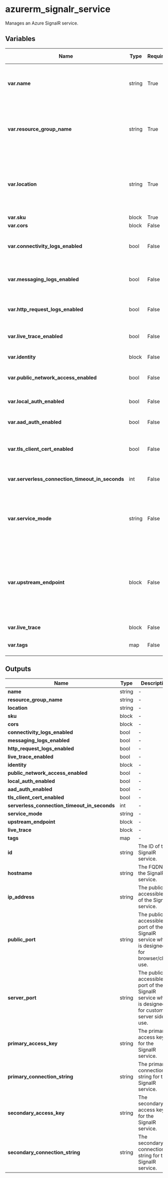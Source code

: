 # azurerm_signalr_service

Manages an Azure SignalR service.

## Variables

| Name | Type | Required? |  Default  |  possible values |  Description |
| ---- | ---- | --------- |  ----------- | ----------- | ----------- |
| **var.name** | string | True | -  |  -  |  The name of the SignalR service. Changing this forces a new resource to be created. | 
| **var.resource_group_name** | string | True | -  |  -  |  The name of the resource group in which to create the SignalR service. Changing this forces a new resource to be created. | 
| **var.location** | string | True | -  |  -  |  Specifies the supported Azure location where the SignalR service exists. Changing this forces a new resource to be created. | 
| **var.sku** | block | True | -  |  -  |  A `sku` block. | 
| **var.cors** | block | False | -  |  -  |  A `cors` block. | 
| **var.connectivity_logs_enabled** | bool | False | `False`  |  -  |  Specifies if Connectivity Logs are enabled or not. Defaults to `false`. | 
| **var.messaging_logs_enabled** | bool | False | `False`  |  -  |  Specifies if Messaging Logs are enabled or not. Defaults to `false`. | 
| **var.http_request_logs_enabled** | bool | False | `False`  |  -  |  Specifies if Http Request Logs are enabled or not. Defaults to `false`. | 
| **var.live_trace_enabled** | bool | False | `False`  |  -  |  Specifies if Live Trace is enabled or not. Defaults to `false`. | 
| **var.identity** | block | False | -  |  -  |  An `identity` block. | 
| **var.public_network_access_enabled** | bool | False | `True`  |  -  |  Whether to enable public network access? Defaults to `true`. | 
| **var.local_auth_enabled** | bool | False | `True`  |  -  |  Whether to enable local auth? Defaults to `true`. | 
| **var.aad_auth_enabled** | bool | False | `True`  |  -  |  Whether to enable AAD auth? Defaults to `true`. | 
| **var.tls_client_cert_enabled** | bool | False | `False`  |  -  |  Whether to request client certificate during TLS handshake? Defaults to `false`. | 
| **var.serverless_connection_timeout_in_seconds** | int | False | `30`  |  -  |  Specifies the client connection timeout. Defaults to `30`. | 
| **var.service_mode** | string | False | `Default`  |  `Classic`, `Default`, `Serverless`  |  Specifies the service mode. Possible values are `Classic`, `Default` and `Serverless`. Defaults to `Default`. | 
| **var.upstream_endpoint** | block | False | -  |  -  |  An `upstream_endpoint` block. Using this block requires the SignalR service to be Serverless. When creating multiple blocks they will be processed in the order they are defined in. | 
| **var.live_trace** | block | False | -  |  -  |  A `live_trace` block. | 
| **var.tags** | map | False | -  |  -  |  A mapping of tags to assign to the resource. | 



## Outputs

| Name | Type | Description |
| ---- | ---- | --------- | 
| **name** | string  | - | 
| **resource_group_name** | string  | - | 
| **location** | string  | - | 
| **sku** | block  | - | 
| **cors** | block  | - | 
| **connectivity_logs_enabled** | bool  | - | 
| **messaging_logs_enabled** | bool  | - | 
| **http_request_logs_enabled** | bool  | - | 
| **live_trace_enabled** | bool  | - | 
| **identity** | block  | - | 
| **public_network_access_enabled** | bool  | - | 
| **local_auth_enabled** | bool  | - | 
| **aad_auth_enabled** | bool  | - | 
| **tls_client_cert_enabled** | bool  | - | 
| **serverless_connection_timeout_in_seconds** | int  | - | 
| **service_mode** | string  | - | 
| **upstream_endpoint** | block  | - | 
| **live_trace** | block  | - | 
| **tags** | map  | - | 
| **id** | string  | The ID of the SignalR service. | 
| **hostname** | string  | The FQDN of the SignalR service. | 
| **ip_address** | string  | The publicly accessible IP of the SignalR service. | 
| **public_port** | string  | The publicly accessible port of the SignalR service which is designed for browser/client use. | 
| **server_port** | string  | The publicly accessible port of the SignalR service which is designed for customer server side use. | 
| **primary_access_key** | string  | The primary access key for the SignalR service. | 
| **primary_connection_string** | string  | The primary connection string for the SignalR service. | 
| **secondary_access_key** | string  | The secondary access key for the SignalR service. | 
| **secondary_connection_string** | string  | The secondary connection string for the SignalR service. | 